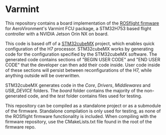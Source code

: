 # Varmint

This repository contains a board implementation of the [ROSflight firmware](https://github.com/rosflight/rosflight_firmware) for AeroVironment's Varmint FCU package, a STM32H753 based flight controller with a NVIDIA Jetson Orin NX on board. 

This code is based off of a [STM32cubeMX](https://www.st.com/en/development-tools/stm32cubemx.html) project, which enables quick configuration of the H7 processor. STM32cubeMX works by generating code for the configuration specified by the STM32cubeMX software. The generated code contains sections of "BEGIN USER CODE" and "END USER CODE" that the developer can then add their code inside. User code inside of these sections will persist between reconfigurations of the H7, while anything outside will be overwritten.

STM32cubeMX generates code in the *Core*, *Drivers*, *Middlewares* and *USB_DEVICE* folders. The *board* folder contains the majority of the non-generated code, and the *test* folder contains files used for testing.

This repository can be compiled as a standalone project or as a submodule of the firmware. Standalone compilation is only used for testing, as none of the ROSflight firmware functionality is included. When compiling with the firmware repository, use the CMakeLists.txt file found in the root of the firmware repo.

